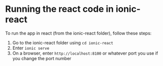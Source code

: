 # Running the react code in ionic-react
 To run the app in react (from the ionic-react folder), follow these steps:
 1. Go to the ionic-react folder using `cd ionic-react`
 2. Enter `ionic serve`
 3. On a browser, enter `http://localhost:8100` or whatever port you use if you change the port number